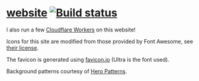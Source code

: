 # [website](https://nicholas.cloud) [![Build status](https://badge.buildkite.com/5ec9e994380bc49e3c9bd5e6be0341ca874a272b0e61f900f8.svg?branch=master)](https://buildkite.com/nchlswhttkr/website)

I also run a few [Cloudflare Workers](https://github.com/nchlswhttkr/workers/) on this website!

Icons for this site are modified from those provided by Font Awesome, see [their license](https://fontawesome.com/license/free/).

The favicon is generated using [favicon.io](https://favicon.io/) (Ultra is the font used).

Background patterns courtesy of [Hero Patterns](https://www.heropatterns.com/).
